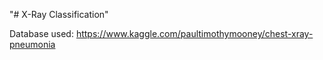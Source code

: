 "# X-Ray Classification" 

Database used: https://www.kaggle.com/paultimothymooney/chest-xray-pneumonia
